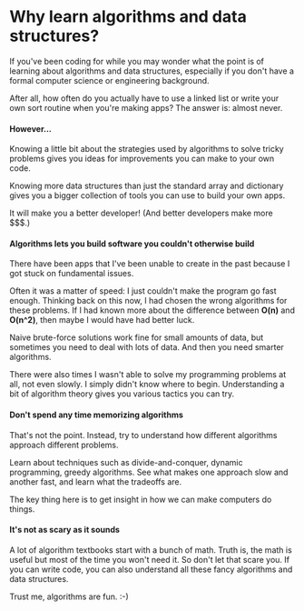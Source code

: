 # Why learn algorithms and data structures?

If you've been coding for while you may wonder what the point is of learning about algorithms and data structures, especially if you don't have a formal computer science or engineering background.

After all, how often do you actually have to use a linked list or write your own sort routine when you're making apps? The answer is: almost never.

#### **However...**

Knowing a little bit about the strategies used by algorithms to solve tricky problems gives you ideas for improvements you can make to your own code.

Knowing more data structures than just the standard array and dictionary gives you a bigger collection of tools you can use to build your own apps.

It will make you a better developer! (And better developers make more $$$.)

#### Algorithms lets you build software you couldn't otherwise build

There have been apps that I've been unable to create in the past because I got stuck on fundamental issues.

Often it was a matter of speed: I just couldn't make the program go fast enough. Thinking back on this now, I had chosen the wrong algorithms for these problems. If I had known more about the difference between **O(n)** and **O(n^2)**, then maybe I would have had better luck.

Naive brute-force solutions work fine for small amounts of data, but sometimes you need to deal with lots of data. And then you need smarter algorithms.

There were also times I wasn't able to solve my programming problems at all, not even slowly. I simply didn't know where to begin. Understanding a bit of algorithm theory gives you various tactics you can try.

#### Don't spend any time memorizing algorithms

That's not the point. Instead, try to understand how different algorithms approach different problems.

Learn about techniques such as divide-and-conquer, dynamic programming, greedy algorithms. See what makes one approach slow and another fast, and learn what the tradeoffs are.

The key thing here is to get insight in how we can make computers do things.

#### It's not as scary as it sounds

A lot of algorithm textbooks start with a bunch of math. Truth is, the math is useful but most of the time you won't need it. So don't let that scare you. If you can write code, you can also understand all these fancy algorithms and data structures.

Trust me, algorithms are fun. :-)

